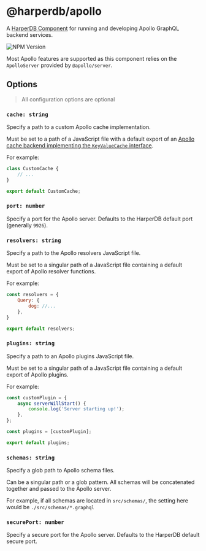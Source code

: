# @harperdb/apollo

A [HarperDB Component](https://docs.harperdb.io/docs/developers/components) for running and developing Apollo GraphQL backend services.

![NPM Version](https://img.shields.io/npm/v/%40harperdb%2Fapollo)

Most Apollo features are supported as this component relies on the `ApolloServer` provided by `@apollo/server`.

## Options

> All configuration options are optional

### `cache: string`

Specify a path to a custom Apollo cache implementation.

Must be set to a path of a JavaScript file with a default export of an [Apollo cache backend implementing the `KeyValueCache` interface](https://www.apollographql.com/docs/apollo-server/performance/cache-backends#implementing-your-own-cache-backend).

For example:

```js
class CustomCache {
	// ...
}

export default CustomCache;
```

### `port: number`

Specify a port for the Apollo server. Defaults to the HarperDB default port (generally `9926`).

### `resolvers: string`

Specify a path to the Apollo resolvers JavaScript file.

Must be set to a singular path of a JavaScript file containing a default export of Apollo resolver functions.

For example:

```js
const resolvers = {
	Query: {
		dog: //...
	},
}

export default resolvers;
```

### `plugins: string`

Specify a path to an Apollo plugins JavaScript file.

Must be set to a singular path of a JavaScript file containing a default export of Apollo plugins.

For example:

```js
const customPlugin = {
	async serverWillStart() {
		console.log('Server starting up!');
	},
};

const plugins = [customPlugin];

export default plugins;
```

### `schemas: string`

Specify a glob path to Apollo schema files.

Can be a singular path or a glob pattern. All schemas will be concatenated together and passed to the Apollo server.

For example, if all schemas are located in `src/schemas/`, the setting here would be `./src/schemas/*.graphql`

### `securePort: number`

Specify a secure port for the Apollo server. Defaults to the HarperDB default secure port.
